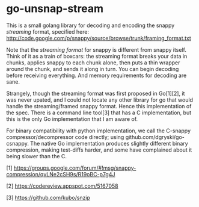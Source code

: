 go-unsnap-stream
================

This is a small golang library for decoding and encoding the snappy *streaming* format, specified here: http://code.google.com/p/snappy/source/browse/trunk/framing_format.txt

Note that the *streaming format* for snappy is different from snappy itself. Think of it as a train of boxcars: the streaming format breaks your data in chunks, applies snappy to each chunk alone, then puts a thin wrapper around the chunk, and sends it along in turn. You can begin decoding before receiving everything. And memory requirements for decoding are sane.

Strangely, though the streaming format was first proposed in Go[1][2], it was never upated, and I could not locate any other library for go that would handle the streaming/framed snappy format. Hence this implementation of the spec. There is a command line tool[3] that has a C implementation, but this is the only Go implementation that I am aware of.

For binary compatibility with python implementation, we call the C-snappy compressor/decompressor code directly; using github.com/dgryski/go-csnappy. The native Go implementation produces slightly different binary compression, making test-diffs harder, and some have complained about it being slower than the C.

[1] https://groups.google.com/forum/#!msg/snappy-compression/qvLNe2cSH9s/R19oBC-p7g4J

[2] https://codereview.appspot.com/5167058

[3] https://github.com/kubo/snzip
